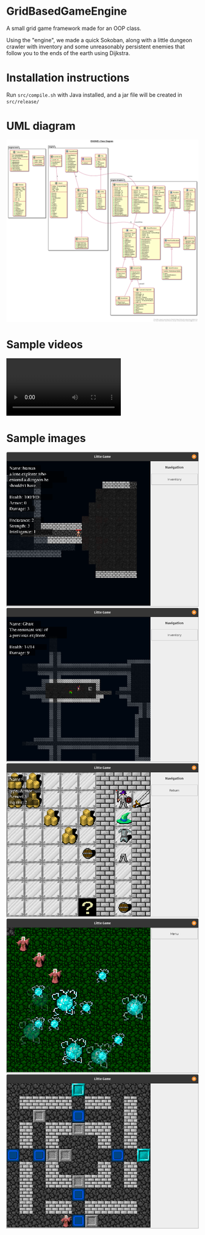 # GridBasedGameEngine
A small grid game framework made for an OOP class.

Using the "engine", we made a quick Sokoban, along with a little dungeon crawler with inventory and some unreasonably persistent enemies that follow you to the ends of the earth using Dijkstra.

# Installation instructions
Run `src/compile.sh` with Java installed, and a jar file will be created in `src/release/`

# UML diagram
![UML diagram](media/UML_engine5.png)

# Sample videos
![Sample video](media/dungeon_demo.mkv)

# Sample images
![sample image 1](media/1.png)
![sample image 2](media/2.png)
![sample image 3](media/3.png)
![sample image 4](media/4.png)
![sample image 5](media/5.png)